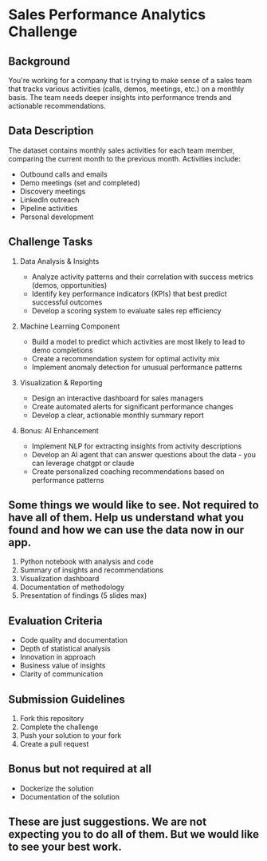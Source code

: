 # Sales Performance Analytics Challenge

## Background
You're working for a company that is trying to make sense of a sales team that tracks various activities (calls, demos, meetings, etc.) on a monthly basis. The team needs deeper insights into performance trends and actionable recommendations.

## Data Description
The dataset contains monthly sales activities for each team member, comparing the current month to the previous month. Activities include:
- Outbound calls and emails
- Demo meetings (set and completed)
- Discovery meetings
- LinkedIn outreach
- Pipeline activities
- Personal development

## Challenge Tasks

1. Data Analysis & Insights
   - Analyze activity patterns and their correlation with success metrics (demos, opportunities)
   - Identify key performance indicators (KPIs) that best predict successful outcomes
   - Develop a scoring system to evaluate sales rep efficiency

2. Machine Learning Component
   - Build a model to predict which activities are most likely to lead to demo completions
   - Create a recommendation system for optimal activity mix
   - Implement anomaly detection for unusual performance patterns

3. Visualization & Reporting
   - Design an interactive dashboard for sales managers
   - Create automated alerts for significant performance changes
   - Develop a clear, actionable monthly summary report

4. Bonus: AI Enhancement
   - Implement NLP for extracting insights from activity descriptions
   - Develop an AI agent that can answer questions about the data - you can leverage chatgpt or claude
   - Create personalized coaching recommendations based on performance patterns

## Some things we would like to see. Not required to have all of them. Help us understand what you found and how we can use the data now in our app.
1. Python notebook with analysis and code
2. Summary of insights and recommendations
3. Visualization dashboard
4. Documentation of methodology
5. Presentation of findings (5 slides max)

## Evaluation Criteria
- Code quality and documentation
- Depth of statistical analysis
- Innovation in approach
- Business value of insights
- Clarity of communication

## Submission Guidelines

1. Fork this repository
2. Complete the challenge
3. Push your solution to your fork
4. Create a pull request


## Bonus but not required at all
- Dockerize the solution
- Documentation of the solution

## These are just suggestions. We are not expecting you to do all of them. But we would like to see your best work.